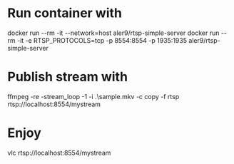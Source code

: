 # Run container with

docker run --rm -it --network=host aler9/rtsp-simple-server
docker run --rm -it -e RTSP_PROTOCOLS=tcp -p 8554:8554 -p 1935:1935 aler9/rtsp-simple-server

# Publish stream with

ffmpeg -re -stream_loop -1 -i .\sample.mkv -c copy -f rtsp rtsp://localhost:8554/mystream

# Enjoy

vlc rtsp://localhost:8554/mystream
